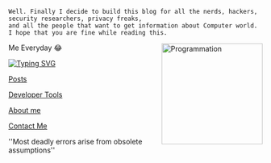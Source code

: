 
```term
Well. Finally I decide to build this blog for all the nerds, hackers, security researchers, privacy freaks, 
and all the people that want to get information about Computer world. I hope that you are fine while reading this.  
```



Me Everyday 😂    <img align="right" src="https://i.giphy.com/media/LmNwrBhejkK9EFP504/200w.webp" alt="Programmation" width="200" />



[![Typing SVG](https://readme-typing-svg.herokuapp.com?size=18&duration=10000&color=15690DFF&multiline=true&lines=Hopefulness+i+will+leave+this+page+;With+Speacil+Expectations;Beyond+The+Horizon+With+a+Full+Measearus+)](https://git.io/typing-svg)


[Posts](posts.md)


[Developer Tools](dev.md)


[About me](about.md)


[Contact Me](contacts.md)


''Most deadly errors arise from obsolete assumptions''   


